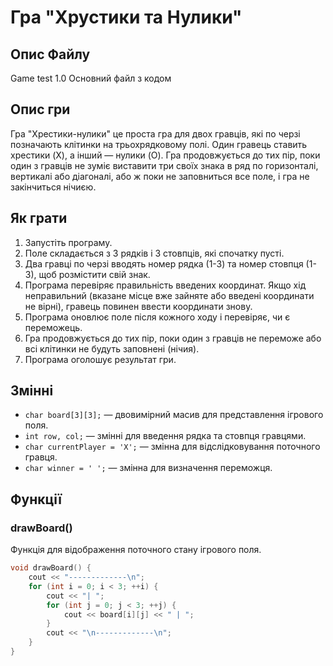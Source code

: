 # Гра "Хрустики та Нулики"

## Опис Файлу
Game test 1.0
Основний файл з кодом

## Опис гри

Гра "Хрестики-нулики" це проста гра для двох гравців, які по черзі позначають клітинки на трьохрядковому полі. Один гравець ставить хрестики (X), а інший — нулики (O). Гра продовжується до тих пір, поки один з гравців не зуміє виставити три своїх знака в ряд по горизонталі, вертикалі або діагоналі, або ж поки не заповниться все поле, і гра не закінчиться нічиєю.

## Як грати
1. Запустіть програму.
2. Поле складається з 3 рядків і 3 стовпців, які спочатку пусті.
3. Два гравці по черзі вводять номер рядка (1-3) та номер стовпця (1-3), щоб розмістити свій знак.
4. Програма перевіряє правильність введених координат. Якщо хід неправильний (вказане місце вже зайняте або введені координати не вірні), гравець повинен ввести координати знову.
5. Програма оновлює поле після кожного ходу і перевіряє, чи є переможець.
6. Гра продовжується до тих пір, поки один з гравців не переможе або всі клітинки не будуть заповнені (нічия).
7. Програма оголошує результат гри.

## Змінні
- `char board[3][3];` — двовимірний масив для представлення ігрового поля.
- `int row, col;` — змінні для введення рядка та стовпця гравцями.
- `char currentPlayer = 'X';` — змінна для відслідковування поточного гравця.
- `char winner = ' ';` — змінна для визначення переможця.

## Функції

### drawBoard()

Функція для відображення поточного стану ігрового поля.

```cpp
void drawBoard() {
    cout << "-------------\n";
    for (int i = 0; i < 3; ++i) {
        cout << "| ";
        for (int j = 0; j < 3; ++j) {
            cout << board[i][j] << " | ";
        }
        cout << "\n-------------\n";
    }
}

